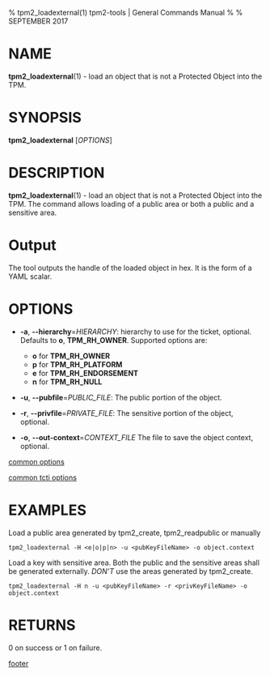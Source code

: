 % tpm2_loadexternal(1) tpm2-tools | General Commands Manual
%
% SEPTEMBER 2017

# NAME

**tpm2_loadexternal**(1) - load an object that is not a Protected Object into the
TPM.

# SYNOPSIS

**tpm2_loadexternal** [*OPTIONS*]

# DESCRIPTION

**tpm2_loadexternal**(1) - load an object that is not a Protected Object into the
TPM. The command allows loading of a public area or both a public and a
sensitive area.

# Output
The tool outputs the handle of the loaded object in hex. It is the form of a YAML
scalar.

# OPTIONS

  * **-a**, **--hierarchy**=_HIERARCHY_:
    hierarchy to use for the ticket, optional. Defaults to **o**, **TPM_RH_OWNER**.
    Supported options are:
      * **o** for **TPM_RH_OWNER**
      * **p** for **TPM_RH_PLATFORM**
      * **e** for **TPM_RH_ENDORSEMENT**
      * **n** for **TPM_RH_NULL**

  * **-u**, **--pubfile**=_PUBLIC\_FILE_:
    The public portion of the object.

  * **-r**, **--privfile**=_PRIVATE\_FILE_:
    The sensitive portion of the object, optional.

  * **-o**, **--out-context**=_CONTEXT\_FILE_
    The file to save the object context, optional.

[common options](common/options.md)

[common tcti options](common/tcti.md)

# EXAMPLES

Load a public area generated by tpm2_create, tpm2_readpublic or manually

```
tpm2_loadexternal -H <e|o|p|n> -u <pubKeyFileName> -o object.context
```

Load a key with sensitive area. Both the public and the sensitive areas shall
be generated externally. *DON'T* use the areas generated by tpm2_create.

```
tpm2_loadexternal -H n -u <pubKeyFileName> -r <privKeyFileName> -o object.context
```

# RETURNS

0 on success or 1 on failure.

[footer](common/footer.md)
